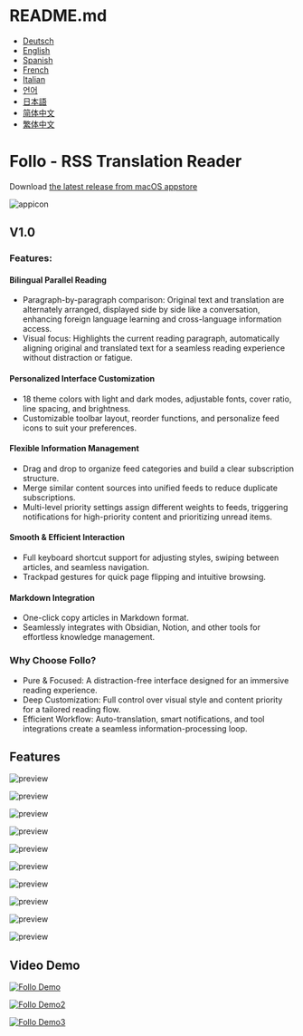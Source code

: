 # README.md
- [Deutsch](README.de.md)
- [English](README.md)
- [Spanish](README.es.md)
- [French](README.fr.md)
- [Italian](README.it.md)
- [언어](README.ko.md)
- [日本語](README.ja.md)
- [简体中文](README.zh_cn.md)
- [繁体中文](README.zh_tw.md)

# Follo - RSS Translation Reader

Download [the latest release from macOS appstore](https://apps.apple.com/us/app/id6742404919)

![appicon](images/appicon-128x128.png)

V1.0
---
### Features:

#### Bilingual Parallel Reading
- Paragraph-by-paragraph comparison: Original text and translation are alternately arranged, displayed side by side like a conversation, enhancing foreign language learning and cross-language information access.
- Visual focus: Highlights the current reading paragraph, automatically aligning original and translated text for a seamless reading experience without distraction or fatigue.

#### Personalized Interface Customization
- 18 theme colors with light and dark modes, adjustable fonts, cover ratio, line spacing, and brightness.
- Customizable toolbar layout, reorder functions, and personalize feed icons to suit your preferences.

#### Flexible Information Management
- Drag and drop to organize feed categories and build a clear subscription structure.
- Merge similar content sources into unified feeds to reduce duplicate subscriptions.
- Multi-level priority settings assign different weights to feeds, triggering notifications for high-priority content and prioritizing unread items.

#### Smooth & Efficient Interaction
- Full keyboard shortcut support for adjusting styles, swiping between articles, and seamless navigation.
- Trackpad gestures for quick page flipping and intuitive browsing.

#### Markdown Integration
- One-click copy articles in Markdown format.
- Seamlessly integrates with Obsidian, Notion, and other tools for effortless knowledge management.


### Why Choose Follo?
- Pure & Focused: A distraction-free interface designed for an immersive reading experience.
- Deep Customization: Full control over visual style and content priority for a tailored reading flow.
- Efficient Workflow: Auto-translation, smart notifications, and tool integrations create a seamless information-processing loop.

## Features
![preview](images/App-Preview-1.webp)

![preview](images/App-Preview-2.webp)

![preview](images/App-Preview-3.webp)

![preview](images/App-Preview-4.webp)

![preview](images/App-Preview-5.webp)

![preview](images/App-Preview-6.webp)

![preview](images/App-Preview-7.webp)

![preview](images/App-Preview-8.webp)

![preview](images/App-Preview-9.webp)

![preview](images/App-Preview-10.webp)


## Video Demo

[![Follo Demo](https://img.youtube.com/vi/APulGMFpUDM/0.jpg)](https://www.youtube.com/watch?v=APulGMFpUDM)

[![Follo Demo2](https://img.youtube.com/vi/KX7KWh9IZVg/0.jpg)](https://www.youtube.com/watch?v=KX7KWh9IZVg)

[![Follo Demo3](https://img.youtube.com/vi/GqvzYdCuy9g/0.jpg)](https://www.youtube.com/watch?v=GqvzYdCuy9g)
